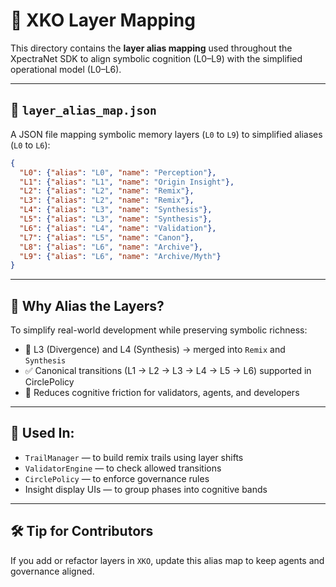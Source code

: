 # 🧠 XKO Layer Mapping

This directory contains the **layer alias mapping** used throughout the XpectraNet SDK
to align symbolic cognition (L0–L9) with the simplified operational model (L0–L6).

---

## 📘 `layer_alias_map.json`

A JSON file mapping symbolic memory layers (`L0` to `L9`) to simplified aliases (`L0` to `L6`):

```json
{
  "L0": {"alias": "L0", "name": "Perception"},
  "L1": {"alias": "L1", "name": "Origin Insight"},
  "L2": {"alias": "L2", "name": "Remix"},
  "L3": {"alias": "L2", "name": "Remix"},
  "L4": {"alias": "L3", "name": "Synthesis"},
  "L5": {"alias": "L3", "name": "Synthesis"},
  "L6": {"alias": "L4", "name": "Validation"},
  "L7": {"alias": "L5", "name": "Canon"},
  "L8": {"alias": "L6", "name": "Archive"},
  "L9": {"alias": "L6", "name": "Archive/Myth"}
}
```

---

## 🔄 Why Alias the Layers?

To simplify real-world development while preserving symbolic richness:

- 🔁 L3 (Divergence) and L4 (Synthesis) → merged into `Remix` and `Synthesis`
- ✅ Canonical transitions (L1 → L2 → L3 → L4 → L5 → L6) supported in CirclePolicy
- 🧭 Reduces cognitive friction for validators, agents, and developers

---

## 🧩 Used In:

- `TrailManager` — to build remix trails using layer shifts
- `ValidatorEngine` — to check allowed transitions
- `CirclePolicy` — to enforce governance rules
- Insight display UIs — to group phases into cognitive bands

---

## 🛠 Tip for Contributors

If you add or refactor layers in `XKO`, update this alias map to keep agents and governance aligned.

